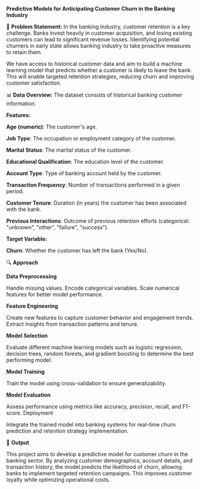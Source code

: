 **Predictive Models for Anticipating Customer Churn in the Banking Industry**

📌 **Problem Statement:**
In the banking industry, customer retention is a key challenge. Banks invest heavily in customer acquisition, and losing existing customers can lead to significant revenue losses. Identifying potential churners in early state allows banking industry to take proactive measures to retain them.

We have access to historical customer data and aim to build a machine learning model that predicts whether a customer is likely to leave the bank. This will enable targeted retention strategies, reducing churn and improving customer satisfaction.

📊 **Data Overview:**
The dataset consists of historical banking customer information.

**Features:**

**Age (numeric)**: The customer's age.

**Job Type**: The occupation or employment category of the customer.

**Marital Status**: The marital status of the customer.

**Educational Qualification**: The education level of the customer.

**Account Type**: Type of banking account held by the customer.

**Transaction Frequency**: Number of transactions performed in a given period.

**Customer Tenure**: Duration (in years) the customer has been associated with the bank.

**Previous Interactions**: Outcome of previous retention efforts (categorical: "unknown", "other", "failure", "success").

**Target Variable:**

**Churn**: Whether the customer has left the bank (Yes/No).

🔍 **Approach**

**Data Preprocessing**

Handle missing values.
Encode categorical variables.
Scale numerical features for better model performance.

**Feature Engineering**

Create new features to capture customer behavior and engagement trends.
Extract insights from transaction patterns and tenure.

**Model Selection**

Evaluate different machine learning models such as logistic regression, decision trees, random forests, and gradient boosting to determine the best performing model.

**Model Training**

Train the model using cross-validation to ensure generalizability.

 **Model Evaluation**

Assess performance using metrics like accuracy, precision, recall, and F1-score.
Deployment

Integrate the trained model into banking systems for real-time churn prediction and retention strategy implementation.

🎯 **Output**

This project aims to develop a predictive model for customer churn in the banking sector. By analyzing customer demographics, account details, and transaction history, the model predicts the likelihood of churn, allowing banks to implement targeted retention campaigns. This improves customer loyalty while optimizing operational costs.
